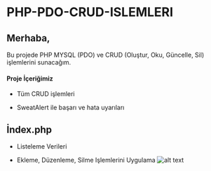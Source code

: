 # PHP-PDO-CRUD-ISLEMLERI
## Merhaba,

Bu projede PHP MYSQL (PDO) ve CRUD (Oluştur, Oku, Güncelle, Sil) işlemlerini sunacağım.

#### Proje İçeriğimiz

* Tüm CRUD işlemleri

* SweatAlert ile başarı ve hata uyarıları

## İndex.php

* Listeleme Verileri

- Ekleme, Düzenleme, Silme Işlemlerini Uygulama
 ![alt text](https://barisiceny/PHP-PDO-CRUD-ISLEMLERI/github.com/blob/main/img/crud-homepage.png.raw=true)

